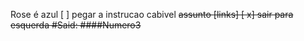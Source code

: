 Rose é azul
[ ] pegar a instrucao cabivel <del> assunto <de> [links]
[ x] sair para esquerda
#Said: ####Numero3
